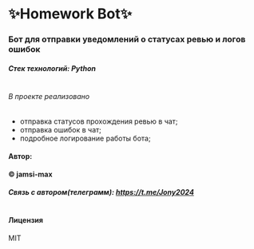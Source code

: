 # ✨Homework Bot✨
### **Бот для отправки уведомлений о статусах ревью и логов ошибок**
##### Стек технологий: Python 
#

###### В проекте реализовано

- отправка статусов прохождения ревью в чат;
- отправка ошибок в чат;
- подробное логирование работы бота;

#### Автор: 
**© jamsi-max**
##### Связь с автором(телеграмм): https://t.me/Jony2024
#

#### Лицензия

MIT
